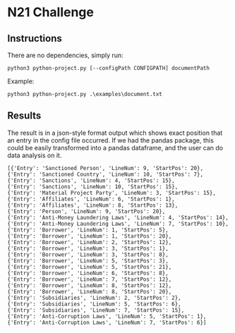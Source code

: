 # N21 Challenge

## Instructions

There are no dependencies, simply run:

    python3 python-project.py [--configPath CONFIGPATH] documentPath

Example:

    python3 python-project.py .\examples\document.txt


## Results

The result is in a json-style format output which shows exact position that an entry 
in the config file occurred. If we had the pandas package, this could be easily
transformed into a pandas dataframe, and the user can do data analysis on it.

    [{'Entry': 'Sanctioned Person', 'LineNum': 9, 'StartPos': 20},
    {'Entry': 'Sanctioned Country', 'LineNum': 10, 'StartPos': 7},        
    {'Entry': 'Sanctions', 'LineNum': 4, 'StartPos': 15},
    {'Entry': 'Sanctions', 'LineNum': 10, 'StartPos': 15},
    {'Entry': 'Material Project Party', 'LineNum': 3, 'StartPos': 15},    
    {'Entry': 'Affiliates', 'LineNum': 6, 'StartPos': 1},
    {'Entry': 'Affiliates', 'LineNum': 8, 'StartPos': 13},
    {'Entry': 'Person', 'LineNum': 9, 'StartPos': 20},
    {'Entry': 'Anti-Money Laundering Laws', 'LineNum': 4, 'StartPos': 14},
    {'Entry': 'Anti-Money Laundering Laws', 'LineNum': 7, 'StartPos': 10},
    {'Entry': 'Borrower', 'LineNum': 1, 'StartPos': 5},
    {'Entry': 'Borrower', 'LineNum': 1, 'StartPos': 20},
    {'Entry': 'Borrower', 'LineNum': 2, 'StartPos': 12},
    {'Entry': 'Borrower', 'LineNum': 3, 'StartPos': 1},
    {'Entry': 'Borrower', 'LineNum': 3, 'StartPos': 8},
    {'Entry': 'Borrower', 'LineNum': 5, 'StartPos': 3},
    {'Entry': 'Borrower', 'LineNum': 5, 'StartPos': 21},
    {'Entry': 'Borrower', 'LineNum': 6, 'StartPos': 8},
    {'Entry': 'Borrower', 'LineNum': 7, 'StartPos': 12},
    {'Entry': 'Borrower', 'LineNum': 8, 'StartPos': 12},
    {'Entry': 'Borrower', 'LineNum': 8, 'StartPos': 20},
    {'Entry': 'Subsidiaries', 'LineNum': 2, 'StartPos': 2},
    {'Entry': 'Subsidiaries', 'LineNum': 5, 'StartPos': 6},
    {'Entry': 'Subsidiaries', 'LineNum': 7, 'StartPos': 15},
    {'Entry': 'Anti-Corruption Laws', 'LineNum': 5, 'StartPos': 1},
    {'Entry': 'Anti-Corruption Laws', 'LineNum': 7, 'StartPos': 6}]
    